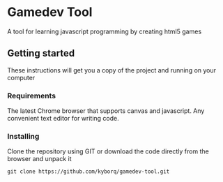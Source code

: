 # Gamedev Tool

A tool for learning javascript programming by creating html5 games

## Getting started

These instructions will get you a copy of the project and running on your computer

### Requirements

The latest Chrome browser that supports canvas and javascript. Any convenient text editor for writing code.

### Installing

Clone the repository using GIT or download the code directly from the browser and unpack it

```
git clone https://github.com/kyborq/gamedev-tool.git
```
